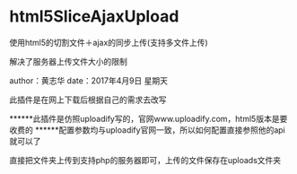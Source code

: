 # html5SliceAjaxUpload
使用html5的切割文件＋ajax的同步上传(支持多文件上传)

解决了服务器上传文件大小的限制

author：黄志华
date：2017年4月9日 星期天

此插件是在网上下载后根据自己的需求去改写

******此插件是仿照uploadify写的，官网www.uploadify.com，html5版本是要收费的
******配置参数均与uploadify官网一致，所以如何配置直接参照他的api就可以了

直接把文件夹上传到支持php的服务器即可，上传的文件保存在uploads文件夹

